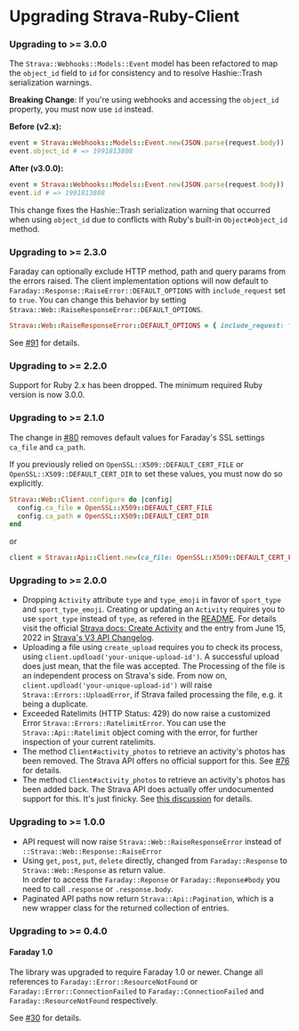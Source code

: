 # Upgrading Strava-Ruby-Client

### Upgrading to >= 3.0.0

The `Strava::Webhooks::Models::Event` model has been refactored to map the `object_id` field to `id` for consistency and to resolve Hashie::Trash serialization warnings.

**Breaking Change**: If you're using webhooks and accessing the `object_id` property, you must now use `id` instead.

**Before (v2.x):**
```ruby
event = Strava::Webhooks::Models::Event.new(JSON.parse(request.body))
event.object_id # => 1991813808
```

**After (v3.0.0):**
```ruby
event = Strava::Webhooks::Models::Event.new(JSON.parse(request.body))
event.id # => 1991813808
```

This change fixes the Hashie::Trash serialization warning that occurred when using `object_id` due to conflicts with Ruby's built-in `Object#object_id` method.

### Upgrading to >= 2.3.0

Faraday can optionally exclude HTTP method, path and query params from the errors raised. The client implementation options will now default to `Faraday::Response::RaiseError::DEFAULT_OPTIONS` with `include_request` set to `true`. You can change this behavior by setting `Strava::Web::RaiseResponseError::DEFAULT_OPTIONS`.

```ruby
Strava::Web::RaiseResponseError::DEFAULT_OPTIONS = { include_request: false }
```

See [#91](https://github.com/dblock/strava-ruby-client/pull/91) for details.

### Upgrading to >= 2.2.0

Support for Ruby 2.x has been dropped. The minimum required Ruby version is now 3.0.0.

### Upgrading to >= 2.1.0

The change in [#80](https://github.com/dblock/strava-ruby-client/pull/80) removes default values for Faraday's SSL settings `ca_file` and `ca_path`.

If you previously relied on `OpenSSL::X509::DEFAULT_CERT_FILE` or `OpenSSL::X509::DEFAULT_CERT_DIR` to set these values, you must now do so explicitly.

```ruby
Strava::Web::Client.configure do |config|
  config.ca_file = OpenSSL::X509::DEFAULT_CERT_FILE
  config.ca_path = OpenSSL::X509::DEFAULT_CERT_DIR
end
```

or

```ruby
client = Strava::Api::Client.new(ca_file: OpenSSL::X509::DEFAULT_CERT_FILE, ca_path: OpenSSL::X509::DEFAULT_CERT_DIR)
```

### Upgrading to >= 2.0.0

- Dropping `Activity` attribute `type` and `type_emoji` in favor of `sport_type` and `sport_type_emoji`. Creating or updating an `Activity` requires you to use `sport_type` instead of `type`, as refered in the [README](README.md#create-an-activity). For details visit the official [Strava docs: Create Activity](https://developers.strava.com/docs/reference/#api-Activities-createActivity) and the entry from June 15, 2022 in [Strava's V3 API Changelog](https://developers.strava.com/docs/changelog/).
- Uploading a file using `create_upload` requires you to check its process, using `client.updload('your-unique-upload-id')`. A successful upload does just mean, that the file was accepted. The Processing of the file is an independent process on Strava's side. From now on, `client.updload('your-unique-upload-id')` will raise `Strava::Errors::UploadError`, if Strava failed processing the file, e.g. it being a duplicate.
- Exceeded Ratelimits (HTTP Status: 429) do now raise a customized Error `Strava::Errors::RatelimitError`. You can use the `Strava::Api::Ratelimit` object coming with the error, for further inspection of your current ratelimits.
- The method `Client#activity_photos` to retrieve an activity's photos has been removed. The Strava API offers no official support for this. See [#76](https://github.com/dblock/strava-ruby-client/issues/76) for details.
- The method `Client#activity_photos` to retrieve an activity's photos has been added back. The Strava API does actually offer undocumented support for this. It's just finicky. See [this discussion](https://communityhub.strava.com/t5/developer-discussions/download-all-photos-of-my-own-activities/m-p/11262) for details.


### Upgrading to >= 1.0.0

- API request will now raise `Strava::Web::RaiseResponseError` instead of `::Strava::Web::Response::RaiseError`
- Using `get`, `post`, `put`, `delete` directly, changed from `Faraday::Response` to `Strava::Web::Response` as return value.  
  In order to access the `Faraday::Reponse` or `Faraday::Reponse#body` you need to call `.response` or `.response.body`.
- Paginated API paths now return `Strava::Api::Pagination`, which is a new wrapper class for the returned collection of entries.

### Upgrading to >= 0.4.0

#### Faraday 1.0

The library was upgraded to require Faraday 1.0 or newer. Change all references to `Faraday::Error::ResourceNotFound` or `Faraday::Error::ConnectionFailed` to `Faraday::ConnectionFailed` and `Faraday::ResourceNotFound` respectively.

See [#30](https://github.com/dblock/strava-ruby-client/pull/30) for details.
